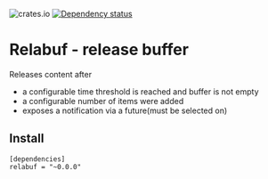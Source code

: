 ![crates.io](https://img.shields.io/crates/v/relabuf.svg)
[![Dependency status](https://deps.rs/repo/github/let4be/relabuf/status.svg)](https://deps.rs/repo/github/let4be/relabuf)

# Relabuf - release buffer

Releases content after
 - a configurable time threshold is reached and buffer is not empty
 - a configurable number of items were added
 - exposes a notification via a future(must be selected on)

## Install

```
[dependencies]
relabuf = "~0.0.0"
```